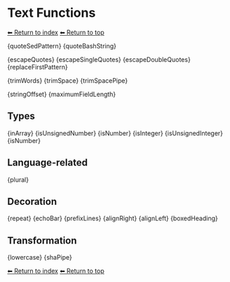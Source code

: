 # Text Functions

[⬅ Return to index](index.md)
[⬅ Return to top](../index.md)

{quoteSedPattern}
{quoteBashString}

{escapeQuotes}
{escapeSingleQuotes}
{escapeDoubleQuotes}
{replaceFirstPattern}

{trimWords}
{trimSpace}
{trimSpacePipe}

{stringOffset}
{maximumFieldLength}

## Types

{inArray}
{isUnsignedNumber}
{isNumber}
{isInteger}
{isUnsignedInteger}
{isNumber}

## Language-related

{plural}

## Decoration

{repeat}
{echoBar}
{prefixLines}
{alignRight}
{alignLeft}
{boxedHeading}

## Transformation

{lowercase}
{shaPipe}

[⬅ Return to index](index.md)
[⬅ Return to top](../index.md)

